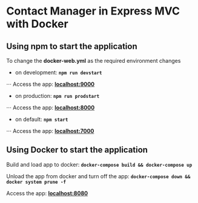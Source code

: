 # Contact Manager in Express MVC with Docker

## Using npm to start the application

To change the **docker-web.yml** as the required environment changes

* on development: **`npm run devstart`**

⋅⋅⋅ Access the app: **<a href="http://localhost:9000" target="_blank">localhost:9000</a>**

* on production: **`npm run prodstart`**

⋅⋅⋅ Access the app: **<a href="http://localhost:8000" target="_blank">localhost:8000</a>**

* on default: **`npm start`**

⋅⋅⋅ Access the app: **<a href="http://localhost:7000" target="_blank">localhost:7000</a>**

## Using Docker to start the application

Build and load app to docker: **`docker-compose build && docker-compose up`**

Unload the app from docker and turn off the app: **`docker-compose down && docker system prune -f`**

Access the app: **<a href="http://localhost:8080" target="_blank">localhost:8080</a>**
